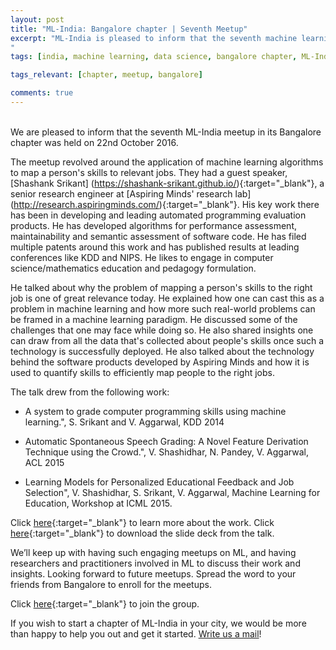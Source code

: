 ```yaml
---
layout: post
title: "ML-India: Bangalore chapter | Seventh Meetup"
excerpt: "ML-India is pleased to inform that the seventh machine learning meetup in its Bangalore chapter was on 22nd Novenmber. The meetup revolved around the application of machine learning algorithms to map a person's skills to relevant jobs.
"
tags: [india, machine learning, data science, bangalore chapter, ML-India, meetup]

tags_relevant: [chapter, meetup, bangalore]

comments: true
---
```

<br>
We are pleased to inform that the seventh ML-India meetup in its Bangalore chapter was held on 22nd October 2016.


The meetup revolved around the application of machine learning algorithms to map a person's skills to relevant jobs. They had a guest speaker, [Shashank Srikant] (https://shashank-srikant.github.io/){:target="_blank"}, a senior research engineer at [Aspiring Minds' research lab] (http://research.aspiringminds.com/){:target="_blank"}. His key work there has been in developing and leading automated programming evaluation products. He has developed algorithms for performance assessment, maintainability and semantic assessment of software code. He has filed multiple patents around this work and has published results at leading conferences like KDD and NIPS. He likes to engage in computer science/mathematics education and pedagogy formulation.


He talked about why the problem of mapping a person's skills to the right job is one of great relevance today. He explained how one can cast this as a problem in machine learning and how more such real-world problems can be framed in a machine learning paradigm. He discussed some of the challenges that one may face while doing so. He also shared insights one can draw from all the data that's collected about people's skills once such a technology is successfully deployed. He also talked about the technology behind the software products developed by Aspiring Minds and how it is used to quantify skills to efficiently map people to the right jobs.


The talk drew from the following work:
- A system to grade computer programming skills using machine learning.", S. Srikant and V. Aggarwal, KDD 2014


- Automatic Spontaneous Speech Grading: A Novel Feature Derivation Technique using the Crowd.", V. Shashidhar, N. Pandey, V. Aggarwal, ACL 2015


- Learning Models for Personalized Educational Feedback and Job Selection", V. Shashidhar, S. Srikant, V. Aggarwal, Machine Learning for Education, Workshop at ICML 2015.


Click [here](http://research.aspiringminds.com/publications/){:target="_blank"} to learn more about the work.
Click [here](/ml-chapter/ml_india_slides_ss.pdf){:target="_blank"} to download the slide deck from the talk.


We’ll keep up with having such engaging meetups on ML, and having researchers and practitioners involved in ML to discuss their work and insights. Looking forward to future meetups. Spread the word to your friends from Bangalore to enroll for the meetups.


Click [here](http://www.meetup.com/Machine-Learning-India-Bangalore/){:target="_blank"} to join the group.

If you wish to start a chapter of ML-India in your city, we would be more than happy to help you out and get it started. <a href="mailto:varun@aspiringminds.com" target="_top">Write us a mail</a>!
